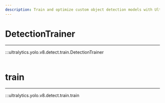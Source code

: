 ```yaml
---
description: Train and optimize custom object detection models with Ultralytics DetectionTrainer and train functions. Get started with YOLO v8 today.
---
```


# DetectionTrainer
---
:::ultralytics.yolo.v8.detect.train.DetectionTrainer
<br><br>

# train
---
:::ultralytics.yolo.v8.detect.train.train
<br><br>

